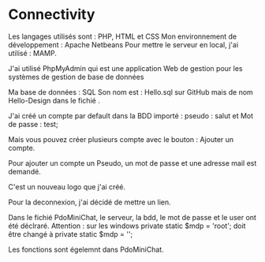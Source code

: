 # Connectivity

Les langages utilisés sont : PHP, HTML et CSS
Mon environnement de développement : Apache Netbeans
Pour mettre le serveur en local, j'ai utilisé : MAMP.

J'ai utilisé PhpMyAdmin qui est une application Web de gestion pour les systèmes de gestion de base de données

Ma base de données : SQL
Son nom est : Hello.sql sur GitHub mais de nom Hello-Design dans le fichié .

J'ai créé un compte par default dans la BDD importé : 
pseudo : salut et 
Mot de passe : test;

Mais vous pouvez créer plusieurs compte avec le bouton : Ajouter un compte.

Pour ajouter un compte un Pseudo, un mot de passe et une adresse mail est demandé.

C'est un nouveau logo que j'ai créé.

Pour la deconnexion, j'ai décidé de mettre un lien.

Dans le fichié PdoMiniChat, le serveur, la bdd, le mot de passe et le user ont été déclraré.
Attention : sur les windows  private static $mdp = 'root'; doit être changé à  private static $mdp = '';

Les fonctions sont égelemnt dans PdoMiniChat.
